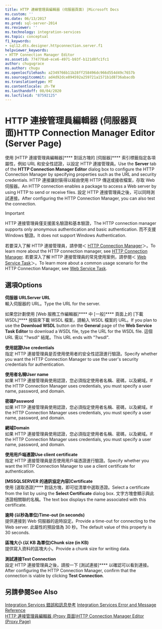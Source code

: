 ```yaml
---
title: HTTP 連線管理員編輯器 (伺服器頁面) |Microsoft Docs
ms.custom: ''
ms.date: 06/13/2017
ms.prod: sql-server-2014
ms.reviewer: ''
ms.technology: integration-services
ms.topic: conceptual
f1_keywords:
- sql12.dts.designer.httpconnection.server.f1
helpviewer_keywords:
- HTTP Connection Manager Editor
ms.assetid: 774778a0-ece6-4971-b93f-b121d8fc1fc1
author: chugugrace
ms.author: chugu
ms.openlocfilehash: a2349766b11b28ff258496dc966d554d49c7657b
ms.sourcegitcommit: ad4d92dce894592a259721a1571b1d8736abacdb
ms.translationtype: MT
ms.contentlocale: zh-TW
ms.lasthandoff: 08/04/2020
ms.locfileid: "87592125"
---
```

# <a name="http-connection-manager-editor-server-page"></a><span data-ttu-id="fd370-102">HTTP 連接管理員編輯器 (伺服器頁面)</span><span class="sxs-lookup"><span data-stu-id="fd370-102">HTTP Connection Manager Editor (Server Page)</span></span>
  <span data-ttu-id="fd370-103">使用 [HTTP 連接管理員編輯器]\*\*\*\* 對話方塊的 [伺服器]\*\*\*\* 索引標籤指定各項屬性，例如 URL 和安全性認證，以設定 HTTP 連接管理員。</span><span class="sxs-lookup"><span data-stu-id="fd370-103">Use the **Server** tab of the **HTTP Connection Manager Editor** dialog box to configure the HTTP Connection Manager by specifying properties such as the URL and security credentials.</span></span> <span data-ttu-id="fd370-104">HTTP 連接讓封裝得以經由使用 HTTP 傳送或接收檔案，存取 Web 伺服器。</span><span class="sxs-lookup"><span data-stu-id="fd370-104">An HTTP connection enables a package to access a Web server by using HTTP to send or receive files.</span></span> <span data-ttu-id="fd370-105">設定 HTTP 連接管理員之後，可以同時測試連接。</span><span class="sxs-lookup"><span data-stu-id="fd370-105">After configuring the HTTP Connection Manager, you can also test the connection.</span></span>  
  
> [!IMPORTANT]  
>  <span data-ttu-id="fd370-106">HTTP 連接管理員僅支援匿名驗證和基本驗證，</span><span class="sxs-lookup"><span data-stu-id="fd370-106">The HTTP connection manager supports only anonymous authentication and basic authentication.</span></span> <span data-ttu-id="fd370-107">而不支援 Windows 驗證。</span><span class="sxs-lookup"><span data-stu-id="fd370-107">It does not support Windows Authentication.</span></span>  
  
 <span data-ttu-id="fd370-108">若要深入了解 HTTP 連接管理員，請參閱＜ [HTTP Connection Manager](connection-manager/http-connection-manager.md)＞。</span><span class="sxs-lookup"><span data-stu-id="fd370-108">To learn more about the HTTP connection manager, see [HTTP Connection Manager](connection-manager/http-connection-manager.md).</span></span> <span data-ttu-id="fd370-109">若要深入了解 HTTP 連接管理員的常見使用案例，請參閱＜ [Web Service Task](control-flow/web-service-task.md)＞。</span><span class="sxs-lookup"><span data-stu-id="fd370-109">To learn more about a common usage scenario for the HTTP Connection Manager, see [Web Service Task](control-flow/web-service-task.md).</span></span>  
  
## <a name="options"></a><span data-ttu-id="fd370-110">選項</span><span class="sxs-lookup"><span data-stu-id="fd370-110">Options</span></span>  
 <span data-ttu-id="fd370-111">**伺服器 URL**</span><span class="sxs-lookup"><span data-stu-id="fd370-111">**Server URL**</span></span>  
 <span data-ttu-id="fd370-112">輸入伺服器的 URL。</span><span class="sxs-lookup"><span data-stu-id="fd370-112">Type the URL for the server.</span></span>  
  
 <span data-ttu-id="fd370-113">如果您計劃使用 [Web 服務工作編輯器]\*\*\*\* 中 [一般]\*\*\*\* 頁面上的 [下載 WSDL]\*\*\*\* 按鈕來下載 WSDL 檔案，請輸入 WSDL 檔案的 URL。</span><span class="sxs-lookup"><span data-stu-id="fd370-113">If you plan to use the **Download WSDL** button on the **General** page of the **Web Service Task Editor** to download a WSDL file, type the URL for the WSDL file.</span></span> <span data-ttu-id="fd370-114">這個 URL 需以 "?wsdl" 結尾。</span><span class="sxs-lookup"><span data-stu-id="fd370-114">This URL ends with "?wsdl".</span></span>  
  
 <span data-ttu-id="fd370-115">**使用認證**</span><span class="sxs-lookup"><span data-stu-id="fd370-115">**Use credentials**</span></span>  
 <span data-ttu-id="fd370-116">指定 HTTP 連接管理員是否使用使用者的安全性認證進行驗證。</span><span class="sxs-lookup"><span data-stu-id="fd370-116">Specify whether you want the HTTP Connection Manager to use the user's security credentials for authentication.</span></span>  
  
 <span data-ttu-id="fd370-117">**使用者名稱**</span><span class="sxs-lookup"><span data-stu-id="fd370-117">**User name**</span></span>  
 <span data-ttu-id="fd370-118">如果 HTTP 連接管理員使用認證，您必須指定使用者名稱、密碼，以及網域。</span><span class="sxs-lookup"><span data-stu-id="fd370-118">If the HTTP Connection Manager uses credentials, you must specify a user name, password, and domain.</span></span>  
  
 <span data-ttu-id="fd370-119">**密碼**</span><span class="sxs-lookup"><span data-stu-id="fd370-119">**Password**</span></span>  
 <span data-ttu-id="fd370-120">如果 HTTP 連接管理員使用認證，您必須指定使用者名稱、密碼，以及網域。</span><span class="sxs-lookup"><span data-stu-id="fd370-120">If the HTTP Connection Manager uses credentials, you must specify a user name, password, and domain.</span></span>  
  
 <span data-ttu-id="fd370-121">**網域**</span><span class="sxs-lookup"><span data-stu-id="fd370-121">**Domain**</span></span>  
 <span data-ttu-id="fd370-122">如果 HTTP 連接管理員使用認證，您必須指定使用者名稱、密碼，以及網域。</span><span class="sxs-lookup"><span data-stu-id="fd370-122">If the HTTP Connection Manager uses credentials, you must specify a user name, password, and domain.</span></span>  
  
 <span data-ttu-id="fd370-123">**使用用戶端憑證**</span><span class="sxs-lookup"><span data-stu-id="fd370-123">**Use client certificate**</span></span>  
 <span data-ttu-id="fd370-124">指定 HTTP 連接管理員是否使用用戶端憑證進行驗證。</span><span class="sxs-lookup"><span data-stu-id="fd370-124">Specify whether you want the HTTP Connection Manager to use a client certificate for authentication.</span></span>  
  
 <span data-ttu-id="fd370-125">**[MSSQLSERVER 的通訊協定內容]**</span><span class="sxs-lookup"><span data-stu-id="fd370-125">**Certificate**</span></span>  
 <span data-ttu-id="fd370-126">使用 [選取憑證]\*\*\*\* 對話方塊，即可從清單中選取憑證。</span><span class="sxs-lookup"><span data-stu-id="fd370-126">Select a certificate from the list by using the **Select Certificate** dialog box.</span></span> <span data-ttu-id="fd370-127">文字方塊會顯示與此憑證相關聯的名稱。</span><span class="sxs-lookup"><span data-stu-id="fd370-127">The text box displays the name associated with this certificate.</span></span>  
  
 <span data-ttu-id="fd370-128">**逾時 (以秒為單位)**</span><span class="sxs-lookup"><span data-stu-id="fd370-128">**Time-out (in seconds)**</span></span>  
 <span data-ttu-id="fd370-129">提供連接到 Web 伺服器的逾時設定。</span><span class="sxs-lookup"><span data-stu-id="fd370-129">Provide a time-out for connecting to the Web server.</span></span> <span data-ttu-id="fd370-130">此屬性的預設值為 30 秒。</span><span class="sxs-lookup"><span data-stu-id="fd370-130">The default value of this property is 30 seconds.</span></span>  
  
 <span data-ttu-id="fd370-131">**區塊大小 (以 KB 為單位)**</span><span class="sxs-lookup"><span data-stu-id="fd370-131">**Chunk size (in KB)**</span></span>  
 <span data-ttu-id="fd370-132">提供寫入資料的區塊大小。</span><span class="sxs-lookup"><span data-stu-id="fd370-132">Provide a chunk size for writing data.</span></span>  
  
 <span data-ttu-id="fd370-133">**測試連接**</span><span class="sxs-lookup"><span data-stu-id="fd370-133">**Test Connection**</span></span>  
 <span data-ttu-id="fd370-134">設定 HTTP 連接管理員之後，請按一下 [測試連接]\*\*\*\* 以確認可以看到連接。</span><span class="sxs-lookup"><span data-stu-id="fd370-134">After configuring the HTTP Connection Manager, confirm that the connection is viable by clicking **Test Connection**.</span></span>  
  
## <a name="see-also"></a><span data-ttu-id="fd370-135">另請參閱</span><span class="sxs-lookup"><span data-stu-id="fd370-135">See Also</span></span>  
 <span data-ttu-id="fd370-136">[Integration Services 錯誤和訊息參考](../../2014/integration-services/integration-services-error-and-message-reference.md) </span><span class="sxs-lookup"><span data-stu-id="fd370-136">[Integration Services Error and Message Reference](../../2014/integration-services/integration-services-error-and-message-reference.md) </span></span>  
 [<span data-ttu-id="fd370-137">HTTP 連接管理員編輯器 &#40;Proxy 頁面&#41;</span><span class="sxs-lookup"><span data-stu-id="fd370-137">HTTP Connection Manager Editor &#40;Proxy Page&#41;</span></span>](../../2014/integration-services/http-connection-manager-editor-proxy-page.md)  
  
  
